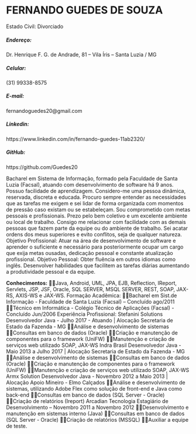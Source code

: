 <h1> FERNANDO GUEDES DE SOUZA</h1>
</strong>Estado</strong> Civil: Divorciado
<h5>Endereço:</h5> Dr. Henrique F. G. de Andrade, 81 – Vila Íris – Santa Luzia / MG
<h5>Celular:</h5> (31) 99338-8575
<h5>E-mail:</h5> fernandoguedes20@gmail.com
<h5>Linkedin:</h5> https://www.linkedin.com/in/fernando-guedes-11ab2320/
<h5>GitHub:</h5> https://github.com/Guedes20

Bacharel em Sistema de Informação, formado pela Faculdade de Santa Luzia (Facsal), atuando com
desenvolvimento de software há 9 anos. Possuo facilidade de aprendizagem. Considero-me uma pessoa dinâmica,
reservada, discreta e educada. Procuro sempre entender as necessidades que as tarefas me exigem e sei lidar de
forma organizada com momentos de pressão caso existam ou se estabeleçam. Sou comprometido com metas
pessoais e profissionais. Prezo pelo bem coletivo e um excelente ambiente ou local de trabalho. Consigo me
relacionar com facilidade com as demais pessoas que fazem parte da equipe ou do ambiente de trabalho. Sei acatar
ordens dos meus superiores e evito conflitos, seja de qualquer natureza.
Objetivo Profissional: Atuar na área de desenvolvimento de software e aprender o suficiente e necessário para
posteriormente ocupar um cargo que exija metas ousadas, dedicação pessoal e constante atualização profissional.
Objetivo Pessoal: Obter fluência em outros idiomas como inglês. Desenvolver habilidades que facilitem as tarefas
diárias aumentando a produtividade pessoal e da equipe.


__Conhecimentos:__
Java, Android, UML, JPA, EJB, Reflection, IReport, Servlets, JSP, JSF, Oracle, SQL SERVER,
MSQL SERVER, REST, SOAP, JAX-RS, AXIS-WS e JAX-WS.
Formação Acadêmica:
Bacharel em Sist.de Informação - Faculdade de Santa Luzia (Facsal) – Concluído ago/2011
Técnico em Informática - Colégio Técnico de Aplicações (Facsal) - Concluído Jun/2006
Experiência Profissional:
Stefanini Solutions
Desenvolvedor Java - Julho 2017 - Atuando | Alocação Secretaria de Estado da Fazenda - MG
Análise e desenvolvimento de sistemas
Consultas em banco de dados (Oracle)
Criação e manutenção de componentes para o framework (UniFW)
Manutenção e criação de serviços web utilizado SOAP, JAX-WS
Indra Brasil
Desenvolvedor Java - Maio 2013 a Julho 2017 | Alocação Secretaria de Estado da Fazenda - MG
Análise e desenvolvimento de sistemas
Consultas em banco de dados (Oracle)
Criação e manutenção de componentes para o framework (UniFW)
Manutenção e criação de serviços web utilizado SOAP, JAX-WS
Armx Solution
Desenvolvedor Java - Novembro 2012 a Maio 2013 | Alocação Apoio Mineiro - Elmo Calçados
Análise e desenvolvimento de sistemas, utilizando Adobe Flex como solução de front-end e Java como back-end
Consultas em banco de dados (SQL Server - Oracle)
Criação de relatórios (Ireport)
Arcadian Tecnologia
Estagiário de Desenvolvimento – Novembro 2011 a Novembro 2012
Desenvolvimento e manutenção em sistemas interno (Java)
Consultas em banco de dados (SQL Server - Oracle)
Criação de relatórios (MSSQL)
Auxiliar a equipe de teste. 

